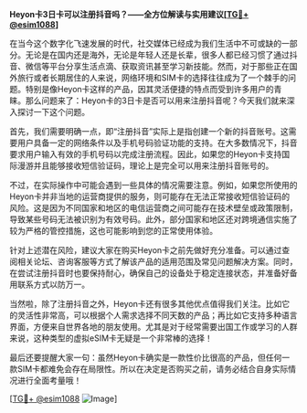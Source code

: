 **Heyon卡3日卡可以注册抖音吗？——全方位解读与实用建议[[TG💪+ @esim1088](https://t.me/s/esim1088)]**

在当今这个数字化飞速发展的时代，社交媒体已经成为我们生活中不可或缺的一部分。无论是在国内还是海外，无论是年轻人还是长辈，很多人都已经习惯了通过抖音、微信等平台分享生活点滴、获取资讯甚至学习新技能。然而，对于那些正在国外旅行或者长期居住的人来说，网络环境和SIM卡的选择往往成为了一个棘手的问题。特别是像Heyon卡这样的产品，因其灵活便捷的特点而受到许多用户的青睐。那么问题来了：Heyon卡的3日卡是否可以用来注册抖音呢？今天我们就来深入探讨一下这个问题。

首先，我们需要明确一点，即“注册抖音”实际上是指创建一个新的抖音账号。这需要用户具备一定的网络条件以及手机号码验证功能的支持。在大多数情况下，抖音要求用户输入有效的手机号码以完成注册流程。因此，如果您的Heyon卡支持国际漫游并且能够接收短信验证码，理论上是完全可以用来注册抖音账号的。

不过，在实际操作中可能会遇到一些具体的情况需要注意。例如，如果您所使用的Heyon卡并非当地的运营商提供的服务，则可能存在无法正常接收短信验证码的风险。这是因为不同国家和地区的电信运营商之间可能存在技术壁垒或政策限制，导致某些号码无法被识别为有效号码。此外，部分国家和地区还对跨境通信实施了较为严格的管控措施，这也可能影响到您的正常使用体验。

针对上述潜在风险，建议大家在购买Heyon卡之前先做好充分准备。可以通过查阅相关论坛、咨询客服等方式了解该产品的适用范围及常见问题解决方案。同时，在尝试注册抖音时也要保持耐心，确保自己的设备处于稳定连接状态，并准备好备用联系方式以防万一。

当然啦，除了注册抖音之外，Heyon卡还有很多其他优点值得我们关注。比如它的灵活性非常高，可以根据个人需求选择不同天数的产品；再比如它支持多种语言界面，方便来自世界各地的朋友使用。尤其是对于经常需要出国工作或学习的人群来说，这种类型的虚拟eSIM卡无疑是一个非常棒的选择！

最后还要提醒大家一句：虽然Heyon卡确实是一款性价比很高的产品，但任何一款SIM卡都难免会存在局限性。所以在决定是否购买之前，请务必结合自身实际情况进行全面考量哦！

[[TG💪+ @esim1088](https://t.me/s/esim1088) ![Image](https://i.postimg.cc/4NQfJmqS/Snipaste-2025-05-13-00-14-12.png)]